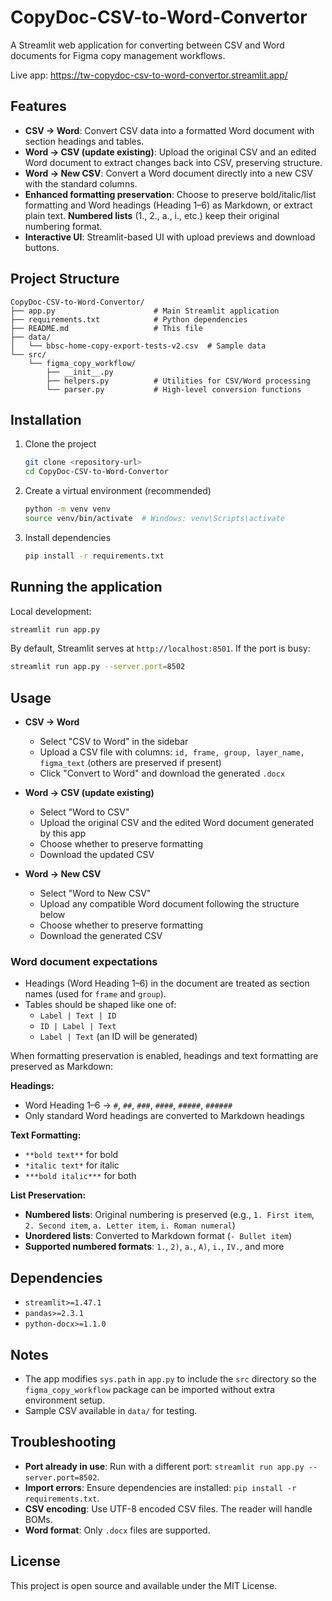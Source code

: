 # CopyDoc-CSV-to-Word-Convertor

A Streamlit web application for converting between CSV and Word documents for Figma copy management workflows.

Live app: https://tw-copydoc-csv-to-word-convertor.streamlit.app/

## Features

- **CSV → Word**: Convert CSV data into a formatted Word document with section headings and tables.
- **Word → CSV (update existing)**: Upload the original CSV and an edited Word document to extract changes back into CSV, preserving structure.
- **Word → New CSV**: Convert a Word document directly into a new CSV with the standard columns.
- **Enhanced formatting preservation**: Choose to preserve bold/italic/list formatting and Word headings (Heading 1–6) as Markdown, or extract plain text. **Numbered lists** (1., 2., a., i., etc.) keep their original numbering format.
- **Interactive UI**: Streamlit-based UI with upload previews and download buttons.

## Project Structure

```
CopyDoc-CSV-to-Word-Convertor/
├── app.py                      # Main Streamlit application
├── requirements.txt            # Python dependencies
├── README.md                   # This file
├── data/
│   └── bbsc-home-copy-export-tests-v2.csv  # Sample data
└── src/
    └── figma_copy_workflow/
        ├── __init__.py
        ├── helpers.py          # Utilities for CSV/Word processing
        └── parser.py           # High-level conversion functions
```

## Installation

1. Clone the project
   ```bash
   git clone <repository-url>
   cd CopyDoc-CSV-to-Word-Convertor
   ```

2. Create a virtual environment (recommended)
   ```bash
   python -m venv venv
   source venv/bin/activate  # Windows: venv\Scripts\activate
   ```

3. Install dependencies
   ```bash
   pip install -r requirements.txt
   ```

## Running the application

Local development:
```bash
streamlit run app.py
```

By default, Streamlit serves at `http://localhost:8501`. If the port is busy:
```bash
streamlit run app.py --server.port=8502
```

## Usage

- **CSV → Word**
  - Select "CSV to Word" in the sidebar
  - Upload a CSV file with columns: `id, frame, group, layer_name, figma_text` (others are preserved if present)
  - Click "Convert to Word" and download the generated `.docx`

- **Word → CSV (update existing)**
  - Select "Word to CSV"
  - Upload the original CSV and the edited Word document generated by this app
  - Choose whether to preserve formatting
  - Download the updated CSV

- **Word → New CSV**
  - Select "Word to New CSV"
  - Upload any compatible Word document following the structure below
  - Choose whether to preserve formatting
  - Download the generated CSV

### Word document expectations

- Headings (Word Heading 1–6) in the document are treated as section names (used for `frame` and `group`).
- Tables should be shaped like one of:
  - `Label | Text | ID`
  - `ID | Label | Text`
  - `Label | Text` (an ID will be generated)

When formatting preservation is enabled, headings and text formatting are preserved as Markdown:

**Headings:**
- Word Heading 1–6 → `#`, `##`, `###`, `####`, `#####`, `######`
- Only standard Word headings are converted to Markdown headings

**Text Formatting:**
- `**bold text**` for bold
- `*italic text*` for italic  
- `***bold italic***` for both

**List Preservation:**
- **Numbered lists**: Original numbering is preserved (e.g., `1. First item`, `2. Second item`, `a. Letter item`, `i. Roman numeral`)
- **Unordered lists**: Converted to Markdown format (`- Bullet item`)
- **Supported numbered formats**: `1.`, `2)`, `a.`, `A)`, `i.`, `IV.`, and more

## Dependencies

- `streamlit>=1.47.1`
- `pandas>=2.3.1`
- `python-docx>=1.1.0`

## Notes

- The app modifies `sys.path` in `app.py` to include the `src` directory so the `figma_copy_workflow` package can be imported without extra environment setup.
- Sample CSV available in `data/` for testing.

## Troubleshooting

- **Port already in use**: Run with a different port: `streamlit run app.py --server.port=8502`.
- **Import errors**: Ensure dependencies are installed: `pip install -r requirements.txt`.
- **CSV encoding**: Use UTF-8 encoded CSV files. The reader will handle BOMs.
- **Word format**: Only `.docx` files are supported.

## License

This project is open source and available under the MIT License.
